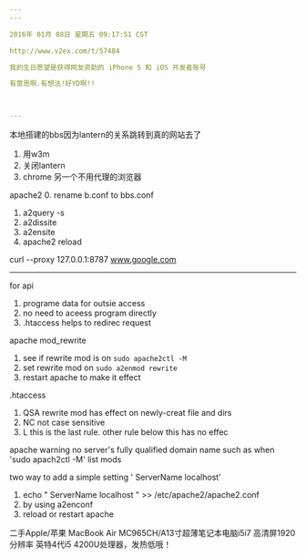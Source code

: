 ```yaml
---
---

2016年 01月 08日 星期五 09:17:51 CST

http://www.v2ex.com/t/57484

我的生日愿望是获得网友资助的 iPhone 5 和 iOS 开发者账号

有意思啊.有想法!好YD啊!!



---
```


本地搭建的bbs因为lantern的关系跳转到真的网站去了
1. 用w3m
2. 关闭lantern
3. chrome 另一个不用代理的浏览器


apache2
0. rename b.conf to bbs.conf
1. a2query -s
2. a2dissite
3. a2ensite
4. apache2 reload

curl --proxy 127.0.0.1:8787 www.google.com

--------

for api 
1. programe data for outsie access
2. no need to aceess program directly
3. .htaccess helps to redirec request

apache mod_rewrite

1. see if rewrite mod is on 	`sudo apache2ctl -M`
2. set rewrite mod on 		`sudo a2enmod rewrite`
3. restart apache to make it effect

.htaccess 
1. QSA  rewrite mod has effect on newly-creat file and dirs
2. NC 	not case sensitive
3. L 	this is the last rule. other rule below this has no effec


apache warning no server's fully qualified domain name such as when 'sudo apach2ctl -M' list mods

two way to add a simple setting ' ServerName localhost'
1. echo " ServerName localhost " >> /etc/apache2/apache2.conf
2. by using a2enconf
3. reload or restart apache

二手Apple/苹果 MacBook Air MC965CH/A13寸超薄笔记本电脑i5i7 
高清屏1920分辨率 英特4代i5 4200U处理器，发热低哦！
